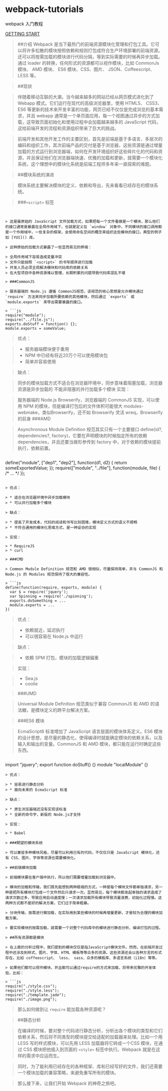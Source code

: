 # webpack-tutorials

webpack 入门教程

[GETTING START](/01-welcome-1 "welcome")

> ##介绍
> Webpack 是当下最热门的前端资源模块化管理和打包工具。它可以将许多松散的模块按照依赖和规则打包成符合生产环境部署的前端资源。还可以将按需加载的模块进行代码分隔，等到实际需要的时候再异步加载。通过 loader 的转换，任何形式的资源都可以视作模块，比如 CommonJs 模块、 AMD 模块、 ES6 模块、CSS、图片、 JSON、Coffeescript、 LESS 等。

> ##现状

> 伴随着移动互联的大潮，当今越来越多的网站已经从网页模式进化到了 Webapp 模式。它们运行在现代的高级浏览器里，使用 HTML5、 CSS3、 ES6 等更新的技术来开发丰富的功能，网页已经不仅仅是完成浏览的基本需求，并且 webapp 通常是一个单页面应用，每一个视图通过异步的方式加载，这导致页面初始化和使用过程中会加载越来越多的 JavaScript 代码，这给前端开发的流程和资源组织带来了巨大的挑战。

> 前端开发和其他开发工作的主要区别，首先是前端是基于多语言、多层次的编码和组织工作，其次前端产品的交付是基于浏览器，这些资源是通过增量加载的方式运行到浏览器端，如何在开发环境组织好这些碎片化的代码和资源，并且保证他们在浏览器端快速、优雅的加载和更新，就需要一个模块化系统，这个理想中的模块化系统是前端工程师多年来一直探索的难题。

> ##模块系统的演进

> 模块系统主要解决模块的定义、依赖和导出，先来看看已经存在的模块系统。

> ###`<script>` 标签

> ```js
<script src="module1.js"></script>
<script src="module2.js"></script>
<script src="libraryA.js"></script>
<script src="module3.js"></script>
```

> 这是最原始的 JavaScript 文件加载方式，如果把每一个文件看做是一个模块，那么他们的接口通常是暴露在全局作用域下，也就是定义在 `window` 对象中，不同模块的接口调用都是一个作用域中，一些复杂的框架，会使用命名空间的概念来组织这些模块的接口，典型的例子如 [YUI]() 库。

> 这种原始的加载方式暴露了一些显而易见的弊端：

> 全局作用域下容易造成变量冲突
> 文件只能按照 `<script>` 的书写顺序进行加载
> 开发人员必须主观解决模块和代码库的依赖关系
> 在大型项目中各种资源难以管理，长期积累的问题导致代码库混乱不堪

> ###CommonJS

> 服务器端的 Node.js 遵循 CommonJS规范，该规范的核心思想是允许模块通过 `require` 方法来同步加载所要依赖的其他模块，然后通过 `exports` 或 `module.exports` 来导出需要暴露的接口。

> ```js
require("module");
require("../file.js");
exports.doStuff = function() {};
module.exports = someValue;
```
> 优点：

> * 服务器端模块便于重用
> * NPM 中已经有将近20万个可以使用模块包
> * 简单并容易使用

> 缺点：

> 同步的模块加载方式不适合在浏览器环境中，同步意味着阻塞加载，浏览器资源是异步加载的
不能非阻塞的并行加载多个模块
> 实现：

> 服务器端的 Node.js
Browserify，浏览器端的 CommonJS 实现，可以使用 NPM 的模块，但是编译打包后的文件体积可能很大
modules-webmake，类似Browserify，还不如 Browserify 灵活
wreq，Browserify 的前身
> ###AMD

> Asynchronous Module Definition 规范其实只有一个主要接口 define(id?, dependencies?, factory)，它要在声明模块的时候指定所有的依赖 dependencies，并且还要当做形参传到 factory 中，对于依赖的模块提前执行，依赖前置。

> ```js
define("module", ["dep1", "dep2"], function(d1, d2) {
  return someExportedValue;
});
require(["module", "../file"], function(module, file) { /* ... */ });
```

> 优点：

> * 适合在浏览器环境中异步加载模块
> * 可以并行加载多个模块

> 缺点：

> * 提高了开发成本，代码的阅读和书写比较困难，模块定义方式的语义不顺畅
> * 不符合通用的模块化思维方式，是一种妥协的实现

> 实现：

> * RequireJS
> * curl

> ###CMD

> Common Module Definition 规范和 AMD 很相似，尽量保持简单，并与 CommonJS 和 Node.js 的 Modules 规范保持了很大的兼容性。

> ```js 
define(function(require, exports, module) {
  var $ = require('jquery');
  var Spinning = require('./spinning');
  exports.doSomething = ...
  module.exports = ...
})
```
> 优点：

> * 依赖就近，延迟执行
> * 可以很容易在 Node.js 中运行

> 缺点：

> * 依赖 SPM 打包，模块的加载逻辑偏重

> 实现：

> * Sea.js
> * coolie

> ###UMD

> Universal Module Definition 规范类似于兼容 CommonJS 和 AMD 的语法糖，是模块定义的跨平台解决方案。

> ###ES6 模块

> EcmaScript6 标准增加了 JavaScript 语言层面的模块体系定义。ES6 模块的设计思想，是尽量的静态化，使得编译时就能确定模块的依赖关系，以及输入和输出的变量。CommonJS 和 AMD 模块，都只能在运行时确定这些东西。

> ```js
import "jquery";
export function doStuff() {}
module "localModule" {}
```
> 优点：

> * 容易进行静态分析
> * 面向未来的 EcmaScript 标准

> 缺点：

> * 原生浏览器端还没有实现该标准
> * 全新的命令字，新版的 Node.js才支持

> 实现：

> * Babel

> ###期望的模块系统

> 可以兼容多种模块风格，尽量可以利用已有的代码，不仅仅只是 JavaScript 模块化，还有 CSS、图片、字体等资源也需要模块化。

> ##前端模块加载

> 前端模块要在客户端中执行，所以他们需要增量加载到浏览器中。

> 模块的加载和传输，我们首先能想到两种极端的方式，一种是每个模块文件都单独请求，另一种是把所有模块打包成一个文件然后只请求一次。显而易见，每个模块都发起单独的请求造成了请求次数过多，导致应用启动速度慢；一次请求加载所有模块导致流量浪费、初始化过程慢。这两种方式都不是好的解决方案，它们过于简单粗暴。

> 分块传输，按需进行懒加载，在实际用到某些模块的时候再增量更新，才是较为合理的模块加载方案。

> 要实现模块的按需加载，就需要一个对整个代码库中的模块进行静态分析、编译打包的过程。

> ##所有资源都是模块

> 在上面的分析过程中，我们提到的模块仅仅是指JavaScript模块文件。然而，在前端开发过程中还涉及到样式、图片、字体、HTML 模板等等众多的资源。这些资源还会以各种方言的形式存在，比如 coffeescript、 less、 sass、众多的模板库、多语言系统（i18n）等等。

> 如果他们都可以视作模块，并且都可以通过require的方式来加载，将带来优雅的开发体验，比如：

> ```js
require("./style.css");
require("./style.less");
require("./template.jade");
require("./image.png");
```

> 那么如何做到让 `require` 能加载各种资源呢？

> ##静态分析

> 在编译的时候，要对整个代码进行静态分析，分析出各个模块的类型和它们依赖关系，然后将不同类型的模块提交给适配的加载器来处理。比如一个用 LESS 写的样式模块，可以先用 LESS 加载器将它转成一个CSS 模块，在通过 CSS 模块把他插入到页面的 `<style>` 标签中执行。Webpack 就是在这样的需求中应运而生。

> 同时，为了能利用已经存在的各种框架、库和已经写好的文件，我们还需要一个模块加载的兼容策略，来避免重写所有的模块。

> 那么接下来，让我们开始 Webpack 的神奇之旅吧。
